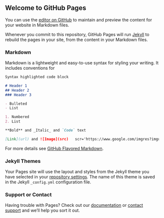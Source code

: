 ## Welcome to GitHub Pages

You can use the [editor on GitHub](https://github.com/byAbaddon/Basics-Online-Exam-Collection-with----JavaScript____and____Python/edit/gh-pages/index.md) to maintain and preview the content for your website in Markdown files.

Whenever you commit to this repository, GitHub Pages will run [Jekyll](https://jekyllrb.com/) to rebuild the pages in your site, from the content in your Markdown files.

### Markdown

Markdown is a lightweight and easy-to-use syntax for styling your writing. It includes conventions for

```markdown
Syntax highlighted code block

# Header 1
## Header 2
### Header 3

- Bulleted
- List

1. Numbered
2. List

**Bold** and _Italic_ and `Code` text

[Link](url) and ![Image](src)   scr='https://www.google.com/imgres?imgurl=https%3A%2F%2Fi.pinimg.com%2Foriginals%2F20%2Fd9%2F6d%2F20d96db773e87a340b8d52140310784b.jpg&imgrefurl=https%3A%2F%2Fwww.pinterest.com%2Fpin%2F331225747589067177%2F&tbnid=-lhhNAObZx7-6M&vet=12ahUKEwj9maaC-5nuAhVQ4oUKHRPKC8YQMygAegUIARCOAQ..i&docid=5kh4aijmkkclgM&w=750&h=937&q=sexy%20girls&ved=2ahUKEwj9maaC-5nuAhVQ4oUKHRPKC8YQMygAegUIARCOAQ'
```

For more details see [GitHub Flavored Markdown](https://guides.github.com/features/mastering-markdown/).

### Jekyll Themes

Your Pages site will use the layout and styles from the Jekyll theme you have selected in your [repository settings](https://github.com/byAbaddon/Basics-Online-Exam-Collection-with----JavaScript____and____Python/settings). The name of this theme is saved in the Jekyll `_config.yml` configuration file.

### Support or Contact

Having trouble with Pages? Check out our [documentation](https://docs.github.com/categories/github-pages-basics/) or [contact support](https://github.com/contact) and we’ll help you sort it out.
